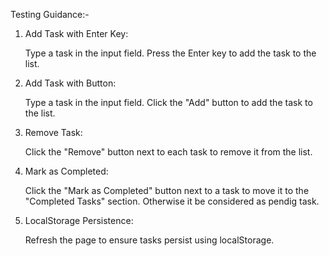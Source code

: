 Testing Guidance:-

1. Add Task with Enter Key:

   Type a task in the input field.
   Press the Enter key to add the task to the list.

2. Add Task with Button:

   Type a task in the input field.
   Click the "Add" button to add the task to the list.

3. Remove Task:

   Click the "Remove" button next to each task to remove it from the list.

4. Mark as Completed:

   Click the "Mark as Completed" button next to a task to move it to the "Completed Tasks" section. Otherwise it be considered as pendig task.

5. LocalStorage Persistence:

   Refresh the page to ensure tasks persist using localStorage.
